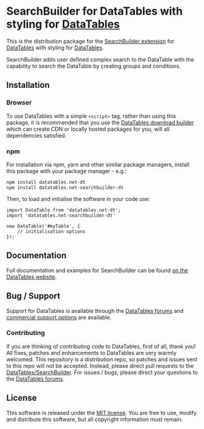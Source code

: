 # SearchBuilder for DataTables with styling for [DataTables](https://datatables.net/)

This is the distribution package for the [SearchBuilder extension](https://datatables.net/extensions/searchbuilder) for [DataTables](https://datatables.net/) with styling for [DataTables](https://datatables.net/).

SearchBuilder adds user defined complex search to the DataTable with the capability to search the DataTable by creating groups and conditions.


## Installation

### Browser

To use DataTables with a simple `<script>` tag, rather than using this package, it is recommended that you use the [DataTables download builder](//datatables.net/download) which can create CDN or locally hosted packages for you, will all dependencies satisfied.

### npm

For installation via npm, yarn and other similar package managers, install this package with your package manager - e.g.:

```
npm install datatables.net-dt
npm install datatables.net-searchbuilder-dt
```

Then, to load and initialise the software in your code use:

```
import DataTable from 'datatables.net-dt';
import 'datatables.net-searchbuilder-dt'

new DataTable('#myTable', {
    // initialisation options
});
```


## Documentation

Full documentation and examples for SearchBuilder can be found [on the DataTables website](https://datatables.net/extensions/searchbuilder).


## Bug / Support

Support for DataTables is available through the [DataTables forums](//datatables.net/forums) and [commercial support options](//datatables.net/support) are available.

### Contributing

If you are thinking of contributing code to DataTables, first of all, thank you! All fixes, patches and enhancements to DataTables are very warmly welcomed. This repository is a distribution repo, so patches and issues sent to this repo will not be accepted. Instead, please direct pull requests to the [DataTables/SearchBuilder](http://github.com/DataTables/SearchBuilder). For issues / bugs, please direct your questions to the [DataTables forums](//datatables.net/forums).


## License

This software is released under the [MIT license](//datatables.net/license). You are free to use, modify and distribute this software, but all copyright information must remain.

